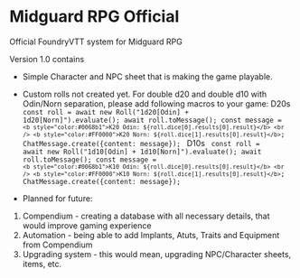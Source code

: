 # Midguard RPG Official

Official FoundryVTT system for Midguard RPG

Version 1.0 contains

- Simple Character and NPC sheet that is making the game playable.
- Custom rolls not created yet. For double d20 and double d10 with Odin/Norn separation, please add following macros to your game:
  D20s
  <code>
  const roll = await new Roll("1d20[Odin] + 1d20[Norn]").evaluate();
  await roll.toMessage();
  const message = `<b style="color:#0068b1">K20 Odin: ${roll.dice[0].results[0].result}</b> <br /> <b style="color:#FF0000">K20 Norn: ${roll.dice[1].results[0].result}</b>`;
  ChatMessage.create({content: message});
  </code>
  D10s
  <code>
  const roll = await new Roll("1d10[Odin] + 1d10[Norn]").evaluate();
  await roll.toMessage();
  const message = `<b style="color:#0068b1">K10 Odin: ${roll.dice[0].results[0].result}</b> <br /> <b style="color:#FF0000">K10 Norn: ${roll.dice[1].results[0].result}</b>`;
  ChatMessage.create({content: message});
  </code>

- Planned for future:

1. Compendium - creating a database with all necessary details, that would improve gaming experience
2. Automation - being able to add Implants, Atuts, Traits and Equipment from Compendium
3. Upgrading system - this would mean, upgrading NPC/Character sheets, items, etc.
